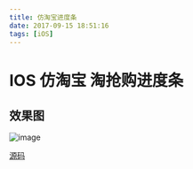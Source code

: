 ```yaml
---
title: 仿淘宝进度条
date: 2017-09-15 18:51:16
tags: [iOS]
---
```



# IOS 仿淘宝 淘抢购进度条

## 效果图

![image](https://github.com/wpfcool/taobaoprogress/blob/master/image/git.gif?raw=true)


[源码](https://github.com/wpfcool/taobaoprogress)
